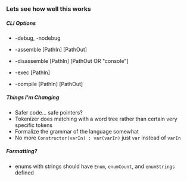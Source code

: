 ### Lets see how well this works

##### CLI Options

- -debug, -nodebug

- -assemble [PathIn] [PathOut]
- -disassemble [PathIn] [PathOut OR "console"]
- -exec [PathIn]
- -compile [PathIn] [PathOut]

##### Things I'm Changing
- Safer code... safe pointers?
- Tokenizer does matching with a word tree rather than certain very specific tokens
- Formalize the grammar of the language somewhat
- No more `Constructor(varIn) : var(varIn)` just `var` instead of `varIn`

##### Formatting?
- enums with strings should have `Enum`, `enumCount`, and `enumStrings` defined